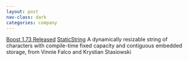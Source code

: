 ```yaml
---
layout: post
nav-class: dark
categories: company
---
```

<p>
<a href="https://www.boost.org/users/history/version_1_73_0.html">Boost 1.73 Released</a>
<a href="https://www.boost.org/doc/libs/1_73_0/libs/static_string/doc/html/index.html">StaticString</a>
A dynamically resizable string of characters with compile-time fixed capacity and contiguous embedded storage, from Vinnie Falco and Krystian Stasiowski 
</p>
